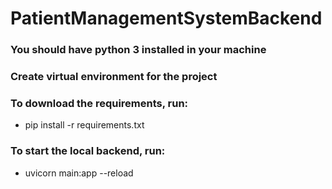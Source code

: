 # PatientManagementSystemBackend

### You should have python 3 installed in your machine

### Create virtual environment for the project

### To download the requirements, run:
- pip install -r requirements.txt

### To start the local backend, run:
- uvicorn main:app --reload
